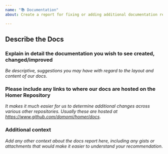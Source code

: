 ```yaml
---
name: "📚 Documentation"
about: Create a report for fixing or adding additional documentation related to Homer

---
```


## Describe the Docs

### Explain in detail the documentation you wish to see created, changed/improved

*Be descriptive, suggestions you may have with regard to the layout and content of our docs*.

### Please include any links to where our docs are hosted on the Homer Repository

*It makes it much easier for us to determine additional changes across various other repositories. Usually these are hosted at https://www.github.com/domomi/homer/docs*.

### Additional context
*Add any other context about the docs report here, including any gists or attachments that would make it easier to understand your recommendation*.
